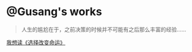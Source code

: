 <!-- _coverpage.md -->
![]()

# @Gusang's works

> 人生的尴尬在于，之前决策的时候并不可能有之后那么丰富的经验……

[我想读《选择改变命运》](/README.md)
